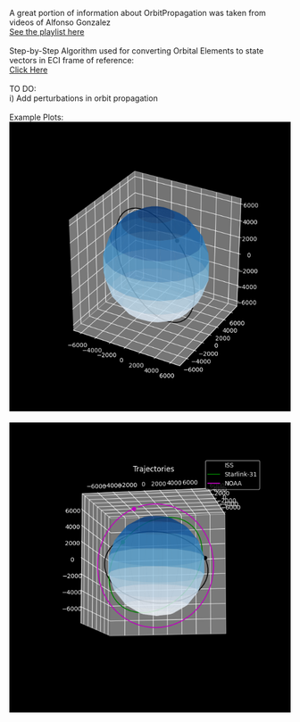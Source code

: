 A great portion of information about OrbitPropagation was taken from videos of Alfonso Gonzalez<br>
<a href="https://www.youtube.com/watch?v=7SLwFzi_1cY&list=PLOIRBaljOV8gn074rWFWYP1dCr2dJqWab&index=1"> See the playlist here </a>
<br><br>
Step-by-Step Algorithm used for converting Orbital Elements to state vectors in ECI frame of reference:
<br>
<a href="https://downloads.rene-schwarz.com/download/M001-Keplerian_Orbit_Elements_to_Cartesian_State_Vectors.pdf">Click Here </a>
<br><br>
TO DO:
<br> i) Add perturbations in orbit propagation
<br>
<br>
Example Plots:<br>
<img src="Figure_1.png"><br><br>
<img src="Figure_2.png">



